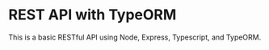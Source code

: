 
# REST API with TypeORM

This is a basic RESTful API using Node, Express, Typescript, and TypeORM.



